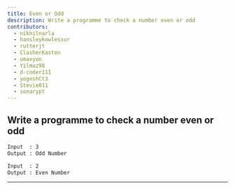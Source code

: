 ```yaml
---
title: Even or Odd
description: Write a programme to check a number even or odd
contributors:
  - nikhilnarla
  - hansleykowlessur
  - rutterjt
  - ClasherKasten
  - umaxyon
  - Yilmaz98
  - d-coder111
  - yogeshCt3
  - Stevie011
  - sonarypt
---
```


## Write a programme to check a number even or odd

```txt
Input  : 3
Output : Odd Number
```

```txt
Input  : 2
Output : Even Number
```

---
